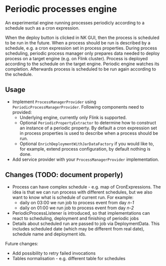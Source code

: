 # Periodic processes engine

An experimental engine running processes periodicly according to a schedule such as a cron expression.

When the deploy button is clicked in NK GUI, then the process is scheduled to be run in the future. When a process
should be run is described by a schedule, e.g. a cron expression set in process properties. During process scheduling,
periodic process manager only prepares data needed to deploy process on a target engine (e.g. on Flink cluster).
Process is deployed according to the schedule on the target engine. Periodic engine watches its completion. Afterwards
process is scheduled to be run again according to the schedule.

## Usage

- Implement `ProcessManagerProvider` using `PeriodicProcessManagerProvider`. Following components need to provided:
  - Underlying engine, currently only Flink is supported.
  - Optional `PeriodicPropertyExtractor` to determine how to construct an instance of a periodic property. By default
    a cron expression set in process properties is used to describe when a process should be run.
  - Optional `EnrichDeploymentWithJarDataFactory` if you would like to, for example, extend process configuration,
    by default nothing is done.
- Add service provider with your `ProcessManagerProvider` implementation.
                                                                      
## Changes (TODO: document properly)
- Process can have complex schedule - e.g. map of CronExpressions. The idea is that we can run process 
  with different schedules, but we also want to know what is schedule of current run. For example:
  - daily on 03:00 we run job to process event from day *n-1*
  - daily on 01:00 we run job to process event from day *n-2*  
- PeriodicProcessListener is introduced, so that implementations can react to scheduling, deployment and finishing of 
  periodic jobs
- Details about scheduled run are passed to job via DeploymentData. This includes scheduled date (which may 
  be different from real date), schedule name and deployment ids. 

Future changes:
- Add possibility to retry failed invocations
- Tables normalisation - e.g. different table for schedules